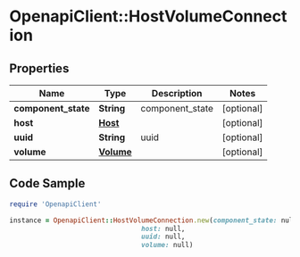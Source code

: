 # OpenapiClient::HostVolumeConnection

## Properties

Name | Type | Description | Notes
------------ | ------------- | ------------- | -------------
**component_state** | **String** | component_state | [optional] 
**host** | [**Host**](Host.md) |  | [optional] 
**uuid** | **String** | uuid | [optional] 
**volume** | [**Volume**](Volume.md) |  | [optional] 

## Code Sample

```ruby
require 'OpenapiClient'

instance = OpenapiClient::HostVolumeConnection.new(component_state: null,
                                 host: null,
                                 uuid: null,
                                 volume: null)
```


